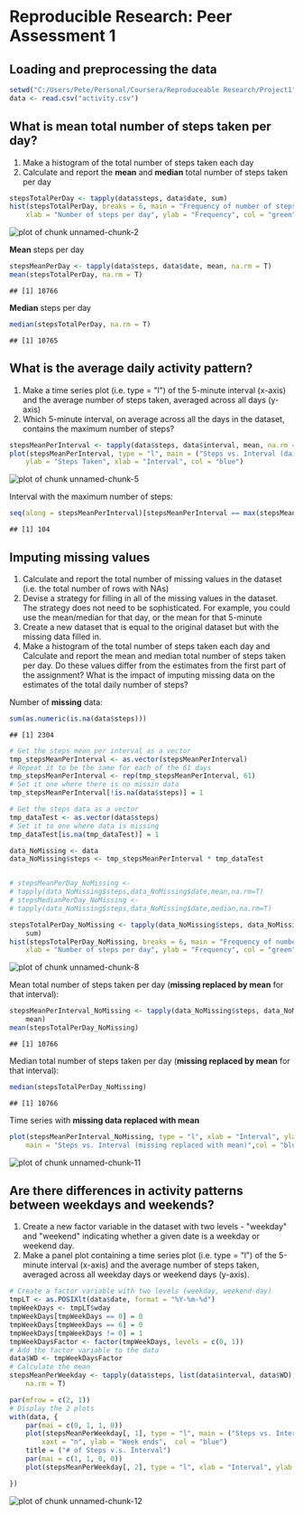 # Reproducible Research: Peer Assessment 1


## Loading and preprocessing the data

```r
setwd("C:/Users/Pete/Personal/Coursera/Reproduceable Research/Project1")
data <- read.csv("activity.csv")
```

## What is mean total number of steps taken per day?

1. Make a histogram of the total number of steps taken each day
2. Calculate and report the **mean** and **median** total number of steps taken per day


```r
stepsTotalPerDay <- tapply(data$steps, data$date, sum)
hist(stepsTotalPerDay, breaks = 6, main = "Frequency of number of steps per day", 
    xlab = "Number of steps per day", ylab = "Frequency", col = "green")
```

![plot of chunk unnamed-chunk-2](figure/unnamed-chunk-2.png) 

**Mean** steps per day

```r
stepsMeanPerDay <- tapply(data$steps, data$date, mean, na.rm = T)
mean(stepsTotalPerDay, na.rm = T)
```

```
## [1] 10766
```

**Median** steps per day

```r
median(stepsTotalPerDay, na.rm = T)
```

```
## [1] 10765
```

## What is the average daily activity pattern?

1. Make a time series plot (i.e. type = "l") of the 5-minute interval (x-axis) and the average number of steps taken, averaged across all days (y-axis)
2. Which 5-minute interval, on average across all the days in the dataset, contains the maximum number of steps?

```r
stepsMeanPerInterval <- tapply(data$steps, data$interval, mean, na.rm = T)
plot(stepsMeanPerInterval, type = "l", main = ("Steps vs. Interval (daily average)"), 
    ylab = "Steps Taken", xlab = "Interval", col = "blue")
```

![plot of chunk unnamed-chunk-5](figure/unnamed-chunk-5.png) 

Interval with the maximum number of steps:

```r
seq(along = stepsMeanPerInterval)[stepsMeanPerInterval == max(stepsMeanPerInterval)]
```

```
## [1] 104
```

## Imputing missing values

1. Calculate and report the total number of missing values in the dataset (i.e. the total number of rows with NAs)
2. Devise a strategy for filling in all of the missing values in the dataset. The strategy does not need to be sophisticated. For example, you could use the mean/median for that day, or the mean for that 5-minute
3. Create a new dataset that is equal to the original dataset but with the missing data filled in.
4. Make a histogram of the total number of steps taken each day and Calculate and report the mean and median total number of steps taken per day. Do these values differ from the estimates from the first part of the assignment? What is the impact of imputing missing data on the estimates of the total daily number of steps?

Number of **missing** data:

```r
sum(as.numeric(is.na(data$steps)))
```

```
## [1] 2304
```



```r
# Get the steps mean per interval as a vector
tmp_stepsMeanPerInterval <- as.vector(stepsMeanPerInterval)
# Repeat it to be the same for each of the 61 days
tmp_stepsMeanPerInterval <- rep(tmp_stepsMeanPerInterval, 61)
# Set it one where there is no missin data
tmp_stepsMeanPerInterval[!is.na(data$steps)] = 1

# Get the steps data as a vector
tmp_dataTest <- as.vector(data$steps)
# Set it to one where data is missing
tmp_dataTest[is.na(tmp_dataTest)] = 1

data_NoMissing <- data
data_NoMissing$steps <- tmp_stepsMeanPerInterval * tmp_dataTest


# stepsMeanPerDay_NoMissing <-
# tapply(data_NoMissing$steps,data_NoMissing$date,mean,na.rm=T)
# stepsMedianPerDay_NoMissing <-
# tapply(data_NoMissing$steps,data_NoMissing$date,median,na.rm=T)

stepsTotalPerDay_NoMissing <- tapply(data_NoMissing$steps, data_NoMissing$date, 
    sum)
hist(stepsTotalPerDay_NoMissing, breaks = 6, main = "Frequency of number of steps per day", 
    xlab = "Number of steps per day", ylab = "Frequency", col = "green")
```

![plot of chunk unnamed-chunk-8](figure/unnamed-chunk-8.png) 

Mean total number of steps taken per day (**missing replaced by mean** for that interval):

```r
stepsMeanPerInterval_NoMissing <- tapply(data_NoMissing$steps, data_NoMissing$interval, 
    mean)
mean(stepsTotalPerDay_NoMissing)
```

```
## [1] 10766
```

Median total number of steps taken per day (**missing replaced by mean** for that interval):

```r
median(stepsTotalPerDay_NoMissing)
```

```
## [1] 10766
```

Time series with **missing data replaced with mean**

```r
plot(stepsMeanPerInterval_NoMissing, type = "l", xlab = "Interval", ylab = "# of Steps", 
    main = "Steps vs. Interval (missing replaced with mean)",col = "blue")
```

![plot of chunk unnamed-chunk-11](figure/unnamed-chunk-11.png) 

## Are there differences in activity patterns between weekdays and weekends?

1. Create a new factor variable in the dataset with two levels - "weekday" and "weekend" indicating whether a given date is a weekday or weekend day.
2. Make a panel plot containing a time series plot (i.e. type = "l") of the 5-minute interval (x-axis) and the average number of steps taken, averaged across all weekday days or weekend days (y-axis).

```r
# Create a factor variable with two levels (weekday, weekend-day)
tmpLT <- as.POSIXlt(data$date, format = "%Y-%m-%d")
tmpWeekDays <- tmpLT$wday
tmpWeekDays[tmpWeekDays == 0] = 0
tmpWeekDays[tmpWeekDays == 6] = 0
tmpWeekDays[tmpWeekDays != 0] = 1
tmpWeekDaysFactor <- factor(tmpWeekDays, levels = c(0, 1))
# Add the factor variable to the data
data$WD <- tmpWeekDaysFactor
# Calculate the mean
stepsMeanPerWeekday <- tapply(data$steps, list(data$interval, data$WD), mean, 
    na.rm = T)

par(mfrow = c(2, 1))
# Display the 2 plots
with(data, {
    par(mai = c(0, 1, 1, 0))
    plot(stepsMeanPerWeekday[, 1], type = "l", main = ("Steps vs. Interval"), 
        xaxt = "n", ylab = "Week ends",  col = "blue")
    title = ("# of Steps v.s. Interval")
    par(mai = c(1, 1, 0, 0))
    plot(stepsMeanPerWeekday[, 2], type = "l", xlab = "Interval", ylab = "Week days",  col = "blue")

})
```

![plot of chunk unnamed-chunk-12](figure/unnamed-chunk-12.png) 
